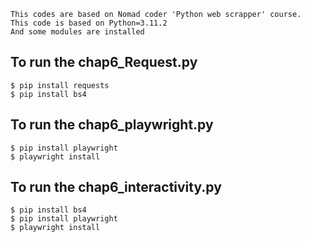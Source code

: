 ```
This codes are based on Nomad coder 'Python web scrapper' course.
This code is based on Python=3.11.2
And some modules are installed
```

## To run the chap6_Request.py
```
$ pip install requests
$ pip install bs4
```
## To run the chap6_playwright.py
```
$ pip install playwright
$ playwright install
```

## To run the chap6_interactivity.py
```
$ pip install bs4
$ pip install playwright
$ playwright install
```
